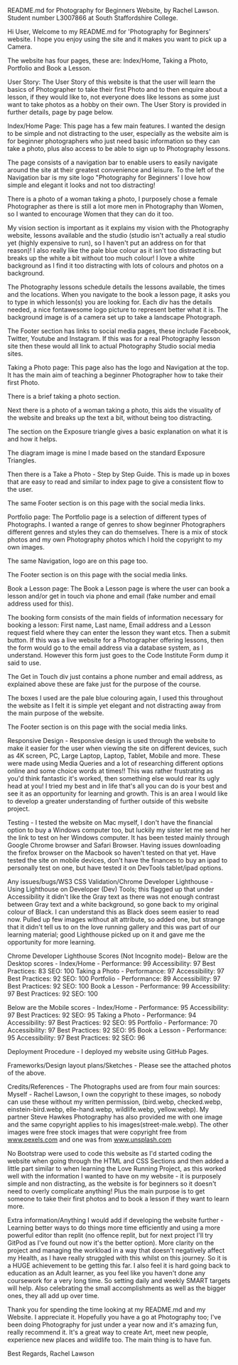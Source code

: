 README.md for Photography for Beginners Website, by Rachel Lawson. Student number L3007866 at South Staffordshire College.

Hi User, Welcome to my README.md for 'Photography for Beginners' website. I hope you enjoy using the site and it makes you want to pick up a Camera.

The website has four pages, these are: Index/Home, Taking a Photo, Portfolio and Book a Lesson.

User Story:
The User Story of this website is that the user will learn the basics of Photographer to take their first Photo and to then enquire about a lesson, if they would like to, not everyone does like lessons as some just want to take photos as a hobby on their own. The User Story is provided in further details, page by page below.

Index/Home Page:
This page has a few main features. I wanted the design to be simple and not distracting to the user, especially as the website aim is for beginner photographers who just need basic information so they can take a photo, plus also access to be able to sign up to Photography lessons.

The page consists of a navigation bar to enable users to easily navigate around the site at their greatest convenience and leisure. To the left of the Navigation bar is my site logo "Photography for Beginners' I love how simple and elegant it looks and not too distracting!

There is a photo of a woman taking a photo, I purposely chose a female Photographer as there is still a lot more men in Photography than Women, so I wanted to encourage Women that they can do it too. 

My vision section is important as it explains my vision with the Photography website, lessons available and the studio (studio isn't actually a real studio yet (highly expensive to run), so I haven't put an address on for that reason)!  I also really like the pale blue colour as it isn't too distracting but breaks up the white a bit without too much colour! I love a white background as I find it too distracting with lots of colours and photos on a background.

The Photography lessons schedule details the lessons available, the times and the locations.  When you navigate to the book a lesson page, it asks you to type in which lesson(s) you are looking for.  Each div has the details needed, a nice fontawesome logo picture to represent better what it is. The background image is of a camera set up to take a landscape Photograph.

The Footer section has links to social media pages, these include Facebook, Twitter, Youtube and Instagram. If this was for a real Photography lesson site then these would all link to actual Photography Studio social media sites. 

Taking a Photo page:
This page also has the logo and Navigation at the top.
It has the main aim of teaching a beginner Photographer how to take their first Photo. 

There is a brief taking a photo section.

Next there is a photo of a woman taking a photo, this aids the visuality of the website and breaks up the text a bit, without being too distracting.

The section on the Exposure triangle gives a basic explanation on what it is and how it helps. 

The diagram image is mine I made based on the standard Exposure Triangles. 

Then there is a Take a Photo - Step by Step Guide. This is made up in boxes that are easy to read and similar to index page to give a consistent flow to the user. 

The same Footer section is on this page with the social media links.

Portfolio page:
The Portfolio page is a selection of different types of Photographs. 
I wanted a range of genres to show beginner Photographers different genres and styles they can do themselves.  There is a mix of stock photos and my own Photography photos which I hold the copyright to my own images.

The same Navigation, logo are on this page too.

The Footer section is on this page with the social media links.

Book a Lesson page:
The Book a Lesson page is where the user can book a lesson and/or get in touch via phone and email (fake number and email address used for this). 

The booking form consists of the main fields of information necessary for booking a lesson: First name, Last name, Email address and a Lesson request field where they can enter the lesson they want etcs. Then a submit button. If this was a live website for a Photographer offering lessons, then the form would go to the email address via a database system, as I understand. However this form just goes to the Code Institute Form dump it said to use. 

The Get in Touch div just contains a phone number and email address, as explained above these are fake just for the purpose of the course.

The boxes I used are the pale blue colouring again, I used this throughout the website as I felt it is simple yet elegant and not distracting away from the main purpose of the website.

The Footer section is on this page with the social media links.

Responsive Design -
Responsive design is used through the website to make it easier for the user when viewing the site on different devices, such as 4K screen, PC, Large Laptop, Laptop, Tablet, Mobile and more. 
These were made using Media Queries and a lot of researching different options online and some choice words at times!! This was rather frustrating as you'd think fantastic it's worked, then something else would rear its ugly head at you! I tried my best and in life that's all you can do is your best and see it as an opportunity for learning and growth. This is an area I would like to develop a greater understanding of further outside of this website project. 

Testing - I tested the website on Mac myself, I don't have the financial option to buy a Windows computer too, but luckily my sister let me send her the link to test on her Windows computer.  It has been tested mainly through Google Chrome browser and Safari Browser. Having issues downloading the firefox browser on the Macbook so haven't tested on that yet. Have tested the site on mobile devices, don't have the finances to buy an ipad to personally test on one, but have tested it on DevTools tablet/ipad options. 

Any issues/bugs/WS3 CSS Validation/Chrome Developer Lighthouse -
Using Lighthouse on Developer (Dev) Tools; this flagged up that under Accessibility it didn't like the Gray text as there was not enough contrast between Gray text and a white background, so gone back to my original colour of Black. I can understand this as Black does seem easier to read now.  Pulled up few images without alt attribute, so added one, but strange that it didn't tell us to on the love running gallery and this was part of our learning material; good Lighthouse picked up on it and gave me the opportunity for more learning.

Chrome Developer Lighthouse Scores (Not Incognito mode)- 
Below are the Desktop scores - 
Index/Home - Performance: 99 Accessibility: 97 Best Practices: 83 SEO: 100
Taking a Photo - Performance: 97 Accessibility: 97 Best Practices: 92 SEO: 100
Portfolio - Performance: 89 Accessibility: 97 Best Practices: 92 SEO: 100 
Book a Lesson - Performance: 99 Accessibility: 97 Best Practices: 92 SEO: 100

Below are the Mobile scores -
Index/Home - Performance: 95 Accessibility: 97 Best Practices: 92 SEO: 95
Taking a Photo - Performance: 94 Accessibility: 97 Best Practices: 92 SEO: 95
Portfolio - Performance: 70 Accessibility: 97 Best Practices: 92 SEO: 95
Book a Lesson - Performance: 95 Accessibility: 97 Best Practices: 92 SEO: 96

Deployment Procedure - 
I deployed my website using GitHub Pages.

Frameworks/Design layout plans/Sketches -
Please see the attached photos of the above. 

Credits/References - 
The Photographs used are from four main sources:
Myself - Rachel Lawson, I own the copyright to these images, so nobody can use these without my written permission, (bird.webp, checked.webp, einstein-bird.webp, elle-hand.webp, wildlife.webp, yellow.webp). 
My partner Steve Hawkes Photography has also provided me with one image and the same copyright applies to his images(street-male.webp).
The other images were free stock images that were copyright free from www.pexels.com and one was from www.unsplash.com

No Bootstrap were used to code this website as I'd started coding the website when going through the HTML and CSS Sections and then added a little part similar to when learning the Love Running Project, as this worked well with the information I wanted to have on my website - it is purposely simple and non distracting, as the website is for beginners so it doesn't need to overly complicate anything! Plus the main purpose is to get someone to take their first photos and to book a lesson if they want to learn more.  

Extra information/Anything I would add if developing the website further - 
Learning better ways to do things more time efficiently and using a more powerful editor than replit (no offence replit, but for next project I'll try GitPod as I've found out now it's the better option).  More clarity on the project and managing the workload in a way that doesn't negatively affect my Health, as I have really struggled with this whilst on this journey. So it is a HUGE achievement to be getting this far. I also feel it is hard going back to education as an Adult learner, as you feel like you haven't done any coursework for a very long time. So setting daily and weekly SMART targets will help. Also celebrating the small accomplishments as well as the bigger ones, they all add up over time.

Thank you for spending the time looking at my README.md and my Website. I appreciate it. Hopefully you have a go at Photography too; I've been doing Photography for just under a year now and it's amazing fun, really recommend it. It's a great way to create Art, meet new people, experience new places and wildlife too. The main thing is to have fun.

Best Regards,
Rachel Lawson
